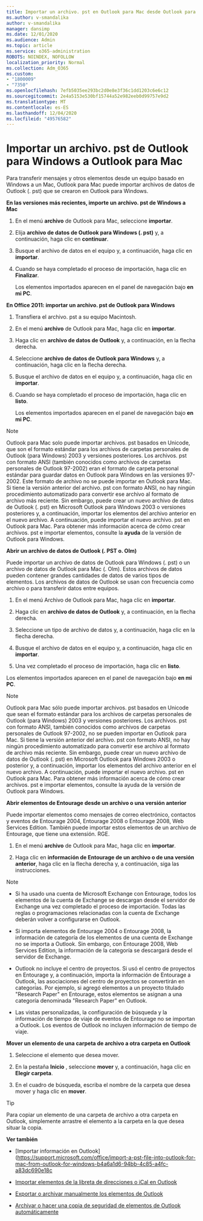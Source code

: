 ```yaml
---
title: Importar un archivo. pst en Outlook para Mac desde Outlook para Windows
ms.author: v-smandalika
author: v-smandalika
manager: dansimp
ms.date: 12/01/2020
ms.audience: Admin
ms.topic: article
ms.service: o365-administration
ROBOTS: NOINDEX, NOFOLLOW
localization_priority: Normal
ms.collection: Adm_O365
ms.custom:
- "1800009"
- "7350"
ms.openlocfilehash: 7efb5035ee293bc2d0e8e3f36c1dd1203c6e6c12
ms.sourcegitcommit: 2e4a5153e530bf15744a52e982eeb0d99757e9d2
ms.translationtype: MT
ms.contentlocale: es-ES
ms.lasthandoff: 12/04/2020
ms.locfileid: "49576582"
---
```

# <a name="import-a-pst-file-from-outlook-for-windows-to-outlook-for-mac"></a>Importar un archivo. pst de Outlook para Windows a Outlook para Mac 

Para transferir mensajes y otros elementos desde un equipo basado en Windows a un Mac, Outlook para Mac puede importar archivos de datos de Outlook (. pst) que se crearon en Outlook para Windows.

**En las versiones más recientes, importe un archivo. pst de Windows a Mac**

1. En el menú **archivo** de Outlook para Mac, seleccione **importar**.

2. Elija **archivo de datos de Outlook para Windows (. pst)** y, a continuación, haga clic en **continuar**.

3. Busque el archivo de datos en el equipo y, a continuación, haga clic en **importar**.

4. Cuando se haya completado el proceso de importación, haga clic en **Finalizar**.

   Los elementos importados aparecen en el panel de navegación bajo **en mi PC**.


**En Office 2011: importar un archivo. pst de Outlook para Windows**

1. Transfiera el archivo. pst a su equipo Macintosh.

2. En el menú **archivo** de Outlook para Mac, haga clic en **importar**.

3. Haga clic en **archivo de datos de Outlook** y, a continuación, en la flecha derecha.

4. Seleccione **archivo de datos de Outlook para Windows** y, a continuación, haga clic en la flecha derecha.

5. Busque el archivo de datos en el equipo y, a continuación, haga clic en **importar**.

6. Cuando se haya completado el proceso de importación, haga clic en **listo**.

   Los elementos importados aparecen en el panel de navegación bajo **en mi PC**.

> [!NOTE]
> Outlook para Mac solo puede importar archivos. pst basados en Unicode, que son el formato estándar para los archivos de carpetas personales de Outlook (para Windows) 2003 y versiones posteriores. Los archivos. pst con formato ANSI (también conocidos como archivos de carpetas personales de Outlook 97-2002) eran el formato de carpeta personal estándar para guardar datos en Outlook para Windows en las versiones 97-2002. Este formato de archivo no se puede importar en Outlook para Mac. Si tiene la versión anterior del archivo. pst con formato ANSI, no hay ningún procedimiento automatizado para convertir ese archivo al formato de archivo más reciente. Sin embargo, puede crear un nuevo archivo de datos de Outlook (. pst) en Microsoft Outlook para Windows 2003 o versiones posteriores y, a continuación, importar los elementos del archivo anterior en el nuevo archivo. A continuación, puede importar el nuevo archivo. pst en Outlook para Mac. Para obtener más información acerca de cómo crear archivos. pst e importar elementos, consulte la **ayuda** de la versión de Outlook para Windows.

**Abrir un archivo de datos de Outlook (. PST o. Olm)**

Puede importar un archivo de datos de Outlook para Windows (. pst) o un archivo de datos de Outlook para Mac (. Olm). Estos archivos de datos pueden contener grandes cantidades de datos de varios tipos de elementos. Los archivos de datos de Outlook se usan con frecuencia como archivo o para transferir datos entre equipos.

1. En el menú Archivo de Outlook para Mac, haga clic en **importar**.

2. Haga clic en **archivo de datos de Outlook** y, a continuación, en la flecha derecha.

3. Seleccione un tipo de archivo de datos y, a continuación, haga clic en la flecha derecha.

4. Busque el archivo de datos en el equipo y, a continuación, haga clic en **importar**.

5. Una vez completado el proceso de importación, haga clic en **listo**.

Los elementos importados aparecen en el panel de navegación bajo **en mi PC**.

> [!NOTE]
> Outlook para Mac sólo puede importar archivos. pst basados en Unicode que sean el formato estándar para los archivos de carpetas personales de Outlook (para Windows) 2003 y versiones posteriores. Los archivos. pst con formato ANSI, también conocidos como archivos de carpetas personales de Outlook 97-2002, no se pueden importar en Outlook para Mac. Si tiene la versión anterior del archivo. pst con formato ANSI, no hay ningún procedimiento automatizado para convertir ese archivo al formato de archivo más reciente. Sin embargo, puede crear un nuevo archivo de datos de Outlook (. pst) en Microsoft Outlook para Windows 2003 o posterior y, a continuación, importar los elementos del archivo anterior en el nuevo archivo. A continuación, puede importar el nuevo archivo. pst en Outlook para Mac. Para obtener más información acerca de cómo crear archivos. pst e importar elementos, consulte la ayuda de la versión de Outlook para Windows. 

**Abrir elementos de Entourage desde un archivo o una versión anterior**

Puede importar elementos como mensajes de correo electrónico, contactos y eventos de Entourage 2004, Entourage 2008 o Entourage 2008, Web Services Edition. También puede importar estos elementos de un archivo de Entourage, que tiene una extensión. RGE.

1. En el menú **archivo** de Outlook para Mac, haga clic en **importar**.

2. Haga clic en **información de Entourage de un archivo o de una versión anterior**, haga clic en la flecha derecha y, a continuación, siga las instrucciones.

> [!NOTE]
- Si ha usado una cuenta de Microsoft Exchange con Entourage, todos los elementos de la cuenta de Exchange se descargan desde el servidor de Exchange una vez completado el proceso de importación. Todas las reglas o programaciones relacionadas con la cuenta de Exchange deberán volver a configurarse en Outlook.

- Si importa elementos de Entourage 2004 o Entourage 2008, la información de categoría de los elementos de una cuenta de Exchange no se importa a Outlook. Sin embargo, con Entourage 2008, Web Services Edition, la información de la categoría se descargará desde el servidor de Exchange.

- Outlook no incluye el centro de proyectos. Si usó el centro de proyectos en Entourage y, a continuación, importa la información de Entourage a Outlook, las asociaciones del centro de proyectos se convertirán en categorías. Por ejemplo, si agregó elementos a un proyecto titulado "Research Paper" en Entourage, estos elementos se asignan a una categoría denominada "Research Paper" en Outlook.

- Las vistas personalizadas, la configuración de búsqueda y la información de tiempo de viaje de eventos de Entourage no se importan a Outlook. Los eventos de Outlook no incluyen información de tiempo de viaje.

**Mover un elemento de una carpeta de archivo a otra carpeta en Outlook**

1. Seleccione el elemento que desea mover.

2. En la pestaña **Inicio** , seleccione **mover** y, a continuación, haga clic en **Elegir carpeta**.

3. En el cuadro de búsqueda, escriba el nombre de la carpeta que desea mover y haga clic en **mover**.

> [!TIP]
> Para copiar un elemento de una carpeta de archivo a otra carpeta en Outlook, simplemente arrastre el elemento a la carpeta en la que desea situar la copia.

**Ver también**

- [Importar información en Outlook] (https://support.microsoft.com/office/import-a-pst-file-into-outlook-for-mac-from-outlook-for-windows-b4a6a1d6-94bb-4c85-a4fc-a83dc690e18c

- [Importar elementos de la libreta de direcciones o iCal en Outlook](https://support.microsoft.com/office/import-ical-or-address-book-items-into-outlook-for-mac-0450a248-6a40-4f84-ba9c-6c545bc11639)


- [Exportar o archivar manualmente los elementos de Outlook](https://support.microsoft.com/office/export-items-to-an-archive-file-in-outlook-for-mac-281a62bf-cc42-46b1-9ad5-6bda80ca3106)

- [Archivar o hacer una copia de seguridad de elementos de Outlook automáticamente](https://support.microsoft.com/office/automatically-archive-or-back-up-outlook-for-mac-items-441fcce5-2262-4b64-ac8c-fa949df989f5)
